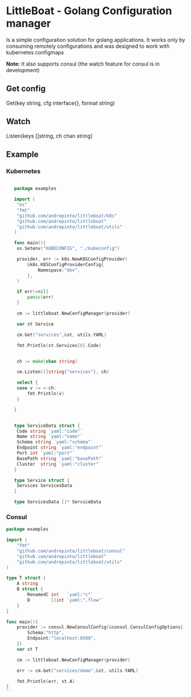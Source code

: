 # LittleBoat - Golang Configuration manager

Is a simple configuration solution for golang applications. It works only by consuming remotely configurations and was designed to work with kubernetes configmaps

**Note:** It also supports consul (the watch feature for consul is in development)

## Get config

Get(key string, cfg interface{}, format string)

## Watch

Listen(keys []string, ch chan string)


## Example

### Kubernetes

```go

   package examples

   import (
   	"os"
   	"fmt"
   	"github.com/andrepinto/littleboat/k8s"
   	"github.com/andrepinto/littleboat"
   	"github.com/andrepinto/littleboat/utils"
   )

   func main(){
   	os.Setenv("KUBECONFIG", "./kubeconfig")

   	provider, err := k8s.NewK8SConfigProvider(
   		&k8s.K8SConfigProviderConfig{
   			Namespace:"dev",
   		},
   	)

   	if err!=nil{
   		panic(err)
   	}

   	cm := littleboat.NewConfigManager(provider)

   	var st Service

   	cm.Get("services",&st, utils.YAML)

   	fmt.Println(st.Services[0].Code)


   	ch := make(chan string)

   	cm.Listen([]string{"services"}, ch)

   	select {
   	case v := <-ch:
   		fmt.Println(v)
   	}

   }


   type ServiceData struct {
   	Code string `yaml:"code"`
   	Name string `yaml:"name"`
   	Schema string `yaml:"schema"`
   	Endpoint string `yaml:"endpoint"`
   	Port int `yaml:"port"`
   	BasePath string `yaml:"basePath"`
   	Cluster  string `yaml:"cluster"`
   }

   type Service struct {
   	Services ServicesData
   }

   type ServicesData []* ServiceData

```

### Consul

```go
package examples

import (
	"fmt"
	"github.com/andrepinto/littleboat/consul"
	"github.com/andrepinto/littleboat"
	"github.com/andrepinto/littleboat/utils"
)

type T struct {
	A string
	B struct {
		RenamedC int   `yaml:"c"`
		D        []int `yaml:",flow"`
	}
}

func main(){
	provider := consul.NewConsulConfig(&consul.ConsulConfigOptions{
		Schema:"http",
		Endpoint:"localhost:8500",
	})
	var st T

	cm := littleboat.NewConfigManager(provider)

	err := cm.Get("services/demo",&st, utils.YAML)

	fmt.Println(err, st.A)
}
``